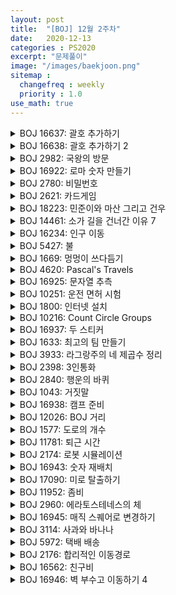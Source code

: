 ```yaml
---
layout: post
title:  "[BOJ] 12월 2주차"
date:   2020-12-13
categories : PS2020
excerpt: "문제풀이"
image: "/images/baekjoon.png"
sitemap :
  changefreq : weekly
  priority : 1.0
use_math: true
---
```


<!-- BOJ 16637: 괄호 추가하기 -->
<details>
<summary>BOJ 16637: 괄호 추가하기</summary>
<div markdown="1">
Link : [https://www.acmicpc.net/problem/16637](https://www.acmicpc.net/problem/16637)<br>

### solution
<script src="https://gist.github.com/yooniversal/2ebc3c2c011555e20c5ccf5a77375af9.js"></script>

식의 길이가 짧기 때문에 브루트 포스로 풀 수 있다.<br>
<br>
연산자 간에 우선순위가 없다! 다만 괄호가 있을 수 있어서 이 부분만 주의해서 처리해주면 된다.<br>
괄호 안에는 숫자, 연산자를 포함해 **3개**만 들어가므로 3개중 첫 부분에만 표시했다. (sel[i] = true)<br>
cal()은 연산자에 괄호 처리가 모두 완료됐을 때 계산하는 함수이고 DFS는 괄호를 추가하는 함수이다.<br>
괄호에 묶인걸 1개의 집합이라고 할 때 식의 길이가 N이면 집합은 최대 (N-1)/2까지 생성될 수 있다.<br>
다만 이 집합들은 서로 이웃할 수 없다. (이웃할 경우 숫자 하나를 공유하므로 이웃하면 안된다)<br>
따라서 집합을 모두 넘버링했을 때 이전에 선택된게 prev번이라면 prev+2부터 선택될 수 있는 후보가 된다.<br>
DFS에서는 집합의 수가 all개가 될 때까지 sel[i]에 표시하도록 했다.

</div>
</details>

<!-- BOJ 16638: 괄호 추가하기 2 -->
<details>
<summary>BOJ 16638: 괄호 추가하기 2</summary>
<div markdown="1">
Link : [https://www.acmicpc.net/problem/16637](https://www.acmicpc.net/problem/16637)<br>

### solution
<script src="https://gist.github.com/yooniversal/f58f7ac39d8e302c4c937618b6c48ada.js"></script>

위에서 푼 [BOJ 16637: 괄호 추가하기](https://www.acmicpc.net/problem/16637)에서 연산자 우선순위가 추가된 버전이다.<br>
뭐 추가돼봤자 얼마나 더 복잡해지려니 했는데.. 생각한 것보다 케이스 분류를 꽤나 해야했고<br>
초기값, 구조 등을 잘못 설정해서 시간을 엄청 잡아먹었다. 거의 다 푼거 같은데 틀리는건 억울해서 계속 제출해서 맞았다.<br>
<br>
일단 괄호가 곱하기보다 우선 순위에 있기 때문에 괄호로 둘러싸인 부분을 먼저 고려해주어야 한다.<br>
그 다음은 곱하기를 고려해야 하는데, 곱하기가 오는 경우 계속 곱해야 할지도 몰라 priority()로 구현했다.<br>
근데 괄호와 곱하기가 섞인 다음과 같은 예에서 고려해줄 부분이 좀 더 생기게 된다.<br>
$$A+(B+0)\times C (A, B, C\geq 0)$$<br>
그리고 위 코드 기준이지만 곱하는 경우 priority()로 들어가서 식의 일부를 먼저 계산하게 되는데<br>
cal()로 돌아왔을 때 식의 인덱스를 올바르게 표시해주기 위해 priority()는 2가지 값을 반환해주도록 설정했다.<br>
첫 번째는 계산값을, 두 번째는 **인덱스를 몇 칸 건너뛰어야 하는지를** 의미한다.<br>
곱하기와 괄호가 연쇄적으로 있는 경우 두 번째 값이 커질 수 있으므로 주의해야 한다.

</div>
</details>

<!-- BOJ 2982: 국왕의 방문 -->
<details>
<summary>BOJ 2982: 국왕의 방문</summary>
<div markdown="1">
Link : [https://www.acmicpc.net/problem/2982](https://www.acmicpc.net/problem/2982)<br>

### solution
<script src="https://gist.github.com/yooniversal/60c530b767bd3765a7720aaa439c6609.js"></script>

국왕이 지나간 길을 사용한 시간을 따로 적어준 후 현재 시각과 비교해 시간을 추가할지 여부를 고려해주면 된다.<br>
처음보는 컨셉이어서 쇼킹했는데 TC만 충분히 분석해도 답을 낼 수 있었다.

</div>
</details>

<!-- BOJ 16922: 로마 숫자 만들기 -->
<details>
<summary>BOJ 16922: 로마 숫자 만들기</summary>
<div markdown="1">
Link : [https://www.acmicpc.net/problem/16922](https://www.acmicpc.net/problem/16922)<br>

### solution
<script src="https://gist.github.com/yooniversal/17fafc0fd9f7b4f9c188c38786b06d06.js"></script>

재귀로 답을 구해주면 되는데 중복되는 케이스는 커팅해줘야 TLE를 피할 수 있다.

</div>
</details>

<!-- BOJ 2780: 비밀번호 -->
<details>
<summary>BOJ 2780: 비밀번호</summary>
<div markdown="1">
Link : [https://www.acmicpc.net/problem/2780](https://www.acmicpc.net/problem/2780)<br>

### solution
<script src="https://gist.github.com/yooniversal/e96aba0bd32e868a5d8b4cba3e9224dd.js"></script>

각 숫자들로부터 인접한 숫자들로 나아가면서 길이가 N일 때 1을 반환하도록 재귀를 돌려준다.<br>
메모이제이션해서 풀어주면 된다.

</div>
</details>

<!-- BOJ 2621: 카드게임 -->
<details>
<summary>BOJ 2621: 카드게임</summary>
<div markdown="1">
Link : [https://www.acmicpc.net/problem/2621](https://www.acmicpc.net/problem/2621)<br>

### solution
<script src="https://gist.github.com/yooniversal/5a775f8415946acd869a9a9aff14761d.js"></script>

조건문 활용 문제.

</div>
</details>

<!-- BOJ 18223: 민준이와 마산 그리고 건우 -->
<details>
<summary>BOJ 18223: 민준이와 마산 그리고 건우</summary>
<div markdown="1">
Link : [https://www.acmicpc.net/problem/18223](https://www.acmicpc.net/problem/18223)<br>

### solution
<script src="https://gist.github.com/yooniversal/775859ca2bb4ce34fd0621f0da5d9fa8.js"></script>

건우가 있는 지점을 거치지 않는 V번으로의 최단 거리를 다익스트라를 통해 갱신한 후 띠로 저장해두고<br>
1 -> P -> V로 2번 다익스트라를 써서 갱신한 후 비교해서 답을 출력하면 된다.

</div>
</details>

<!-- BOJ 14461: 소가 길을 건너간 이유 7 -->
<details>
<summary>BOJ 14461: 소가 길을 건너간 이유 7</summary>
<div markdown="1">
Link : [https://www.acmicpc.net/problem/14461](https://www.acmicpc.net/problem/14461)<br>

### solution
<script src="https://gist.github.com/yooniversal/205dc742d8c54aa14857f797d16a71e4.js"></script>

각 위치에서 용량이 t인 간선을 상하좌우로 연결해준다.<br>
일반적으로 다익스트라의 결과가 반영되는 dist는 dist[도착점]으로 1차원 배열로 나타냈는데<br>
이 문제에서는 **길을 3번 건널 때마다 풀을 먹는 시간을 추가해야 하므로** dist를 2차원 배열로 설정했다.<br>
첫 번째 칸은 똑같이 도착점을, 두 번째 칸은 풀을 안먹고 갈 수 있는 횟수(remain)를 의미한다.<br>
우선순위 큐의 top의 remain은 매번 달라질 수 있으므로 구조체를 이용해 따로 설정해줬고<br>
시작점은 remain을 카운트하지 않지만 도착점에서는 remain을 카운트해야 하므로<br>
모든 remain에 대해서 도착점에서의 dist값 중 최솟값을 출력하도록 했다.<br>
<br>
확실히 다익스트라 유형 문제가 골드3 이상을 넘어가면서 머리를 써야하는 문제가 등장하는 것 같다.

</div>
</details>

<!-- BOJ 16234: 인구 이동 -->
<details>
<summary>BOJ 16234: 인구 이동</summary>
<div markdown="1">
Link : [https://www.acmicpc.net/problem/16234](https://www.acmicpc.net/problem/16234)<br>

### solution
<script src="https://gist.github.com/yooniversal/26ef3d6e3f49a6ef787c32f7c1f82126.js"></script>

구현 문제.<br>
영역 바운더리를 찾는건 DFS로 처리했다.<br>
어차피 인접한 위치(상하좌우)를 각 위치에서 조사하면서 두 영역간의 차이값이 [L, R]에 들어오는지 여부만<br>
확인해주면 되므로 벽에 해당하는 내용을 별도로 선언해줄 필요가 없었다.<br>
모든 위치에서 영역을 탐색하도록 시도하는데 영역의 범위가 1이라는건 아무 곳으로도 이동할 수가 없다는 말이므로<br>
이동할 수 있는 케이스 즉, 영역의 범위가 2 이상일 때 답을 갱신했다.

</div>
</details>

<!-- BOJ 5427: 불 -->
<details>
<summary>BOJ 5427: 불</summary>
<div markdown="1">
Link : [https://www.acmicpc.net/problem/5427](https://www.acmicpc.net/problem/5427)<br>

### solution
<script src="https://gist.github.com/yooniversal/26ef3d6e3f49a6ef787c32f7c1f82126.js"></script>

[BOJ 4179: 불!](https://www.acmicpc.net/problem/4179)과 같은 BFS 문제.<br>
설명 중 다음 내용을 주의해서 구현해야 한다.<br>
**불이 옮겨진 칸 또는 이제 불이 붙으려는 칸으로 이동할 수 없다.**

</div>
</details>

<!-- BOJ 1669: 멍멍이 쓰다듬기 -->
<details>
<summary>BOJ 1669: 멍멍이 쓰다듬기</summary>
<div markdown="1">
Link : [https://www.acmicpc.net/problem/1669](https://www.acmicpc.net/problem/1669)<br>

### solution
<script src="https://gist.github.com/yooniversal/54701588e2de5d689c2bb1019e2bd426.js"></script>

[BOJ 1011: Fly me to the Alpha Centauri](https://www.acmicpc.net/problem/1011)과 같은 문제.

</div>
</details>

<!-- BOJ 4620: Pascal's Travels -->
<details>
<summary>BOJ 4620: Pascal's Travels</summary>
<div markdown="1">
Link : [https://www.acmicpc.net/problem/4620](https://www.acmicpc.net/problem/4620)<br>

### solution
<script src="https://gist.github.com/yooniversal/0334d7f84baa65f984945a007976bf3f.js"></script>

간단한 DP 문제. 바닥에 써진 만큼 남/동쪽으로 이동할 수 있다.<br>
도착점에 도달하면 1을 반환하도록 재귀를 돌려주되 메모이제이션해서 답을 구하자.

</div>
</details>

<!-- BOJ 16925: 문자열 추측 -->
<details>
<summary>BOJ 16925: 문자열 추측</summary>
<div markdown="1">
Link : [https://www.acmicpc.net/problem/16925](https://www.acmicpc.net/problem/16925)<br>

### solution
<script src="https://gist.github.com/yooniversal/aadbe3aa4e50b5003de67427ef7388f1.js"></script>

입력으로 들어오는 문자열이 일단 접두사인지 접미사인지 모르므로 하나하나 시도해봐야 한다.<br>
단, 같은 길이의 문자열은 2개만 들어오므로 문자열 길이를 기준으로 정렬해서 쌍으로 처리했다.<br>
채워지지 않은 문자가 있다면 채워주고, 만약 일치하지 않는 문자가 있다면 다음 케이스로 이동하도록 했다.<br>
하나하나 케이스별로 시도해본다는 점에서 브루트 포스 유형으로 분류할 수 있겠다.

</div>
</details>

<!-- BOJ 10251: 운전 면허 시험 -->
<details>
<summary>BOJ 10251: 운전 면허 시험</summary>
<div markdown="1">
Link : [https://www.acmicpc.net/problem/10251](https://www.acmicpc.net/problem/10251)<br>

### solution
<script src="https://gist.github.com/yooniversal/76a6784db4348215fd9758bb12d404b1.js"></script>

DP 문젠데 평소에 풀던 문제와는 조금 달라서 놀랐다.<br>
평소에 풀던 DP 문제는 문제에서 요구하는 값을 바로 구할 수 있었는데 이 문제는 한 단계를 더 거쳐야 한다.<br>
무슨 말이냐면 이 문제에서 요구하는 답은 조건을 만족하면서 목적지에 도달하는 최단 시간을 구해야 하는데<br>
DP로 최단 시간을 바로 구하는게 아니고 **최소 연료량을 구한 후** G보다 작거나 같은 모든 최소 연료량에 대해서<br>
최단 시간을 구해야 한다. 이렇게 할 수 있는 이유가 각 도로를 거치는데 드는 시간 고정 + 총 이동 거리가 고정이어서 그런 것 같다.<br>
아마 두 가지 중에 하나라도 고정이 되지 않는다면 인자로 놓아야 한다.<br>
근데 연료량이 인자로 들어오면 메모리가 터져서 안될 것 같은데.. 풀 수 있는 방법이 또 있는지 모르겠다.<br>
<br>
dp[x][y][k][d] : 현재 위치가 (x, y)고 회전한 횟수가 k, 방향이 d(동, 서)일 때 든 최소 연료량<br>
도착점이 (n-1, m-1)로 고정돼 있으므로(0-based) dp[n-1][m-1][k][d]에서 g보다 큰 경우는 모두 가지치기 해주고<br>
위에서 언급한 것처럼 모든 후보에 대해서 최단 시간을 구해주면 된다.

</div>
</details>

<!-- BOJ 1800: 인터넷 설치 -->
<details>
<summary>BOJ 1800: 인터넷 설치</summary>
<div markdown="1">
Link : [https://www.acmicpc.net/problem/1800](https://www.acmicpc.net/problem/1800)<br>

### solution
<script src="https://gist.github.com/yooniversal/14ca8e8e11b81a9c11e1b166c2786bce.js"></script>

다익스트라 문제다.<br>
요구하는 조건이 조금 특이하다. N번까지 도달하는 경로 중 K+1번째로 비싼 비용의 최솟값을 구해야 한다.<br>
비용을 K번 무시할 수 있다는 특징때문에 dist를 다음과 같이 정의했다.<br>
dist[i][k] : i번까지 도달하는데 드는 비용을 k번 무시했을 때 최대 비용<br>
<br>
remain 변수는 말그대로 무시할 수 있는 잔여 횟수를 의미한다.<br>
다익스트라의 성격을 그대로 가져가는데, 함수에 다음 부분을 추가해야 한다.<br>
```
if (remain > 0 && dist[next.first][remain-1] > distance) {
	dist[next.first][remain - 1] = distance;
	pq.push({ next.first, distance, remain - 1 });
}
```

</div>
</details>

<!-- BOJ 10216: Count Circle Groups -->
<details>
<summary>BOJ 10216: Count Circle Groups</summary>
<div markdown="1">
Link : [https://www.acmicpc.net/problem/10216](https://www.acmicpc.net/problem/10216)<br>

### solution
<script src="https://gist.github.com/yooniversal/f8244c0129c7d2c77de72d3f72e6a567.js"></script>

Union-Find 알고리즘으로 풀었다.<br>
제목이 Circle Groups니까 서로 닿거나 겹치는지 여부는 점과 점 사이의 거리와 두 반지름을 더한걸 가지고 비교하면 되고<br>
1부터 N까지 돌면서 스스로가 집합의 번호와 같은 것(부모)의 개수를 출력하면 된다.

</div>
</details>

<!-- BOJ 16937: 두 스티커 -->
<details>
<summary>BOJ 16937: 두 스티커</summary>
<div markdown="1">
Link : [https://www.acmicpc.net/problem/16937](https://www.acmicpc.net/problem/16937)<br>

### solution
<script src="https://gist.github.com/yooniversal/d3b08976c26a7a3ee1c29756d6a9a589.js"></script>

브루트 포스 문제.<br>
처음에도 그렇고 풀고나서도 그렇고 이 문제가 실버 5인게 놀라웠다.<br>
처음에 문제 설명만 대강 읽고 달려들었는데 스티커를 2개만 붙여도 된다는 사실을 뒤늦게 알고나서 허무함을 느꼈지만<br>
그렇다고 하더라도 스티커를 90도 회전할 수 있다는 점, 두 스티커를 서로 반대쪽 대각선에 붙이는게 더 빠르다는 점<br>
이 2가지를 갖추지 못했다면 풀기 어려웠을걸로 생각된다. (처음에 후자를 고려하지 않아 TLE를 받았다)<br>
범위가 크지 않아서 처음에 붙이는 스티커를 (0, 0)에 고정해놓고 붙여지는 영역을 모두 visited에 표시했는데<br>
사실 이 방법은 굉장히(!!) 비효율적이다. 첫 스티커의 시작점, 두 번째 스티커의 시작점이 고정돼 있어서<br>
어떻게 수식으로 서로 겹치지 않도록 수식으로 처리할 수 있겠지만 귀찮아서 일일이 때려박았다.<br>
<br>
처음에 여러 스티커를 한 번에 붙여야 하는 줄 알고 함수를 만들어서 재귀를 돌릴 생각이었는데<br>
2장만 붙여도 되니 굳이 함수로 구현할 필요는 없어보인다. 코드만 좀 복잡해졌다.

</div>
</details>

<!-- BOJ 1633: 최고의 팀 만들기 -->
<details>
<summary>BOJ 1633: 최고의 팀 만들기</summary>
<div markdown="1">
Link : [https://www.acmicpc.net/problem/1633](https://www.acmicpc.net/problem/1633)<br>

### solution
<script src="https://gist.github.com/yooniversal/e741b33b68fcc37b6bbf8c99da19fc89.js"></script>

DP 문제.<br>
팀을 안고르거나, 흑팀을 고르거나, 백팀을 고르는 경우 3가지를 메모이제이션해서 답을 구해주자.

</div>
</details>

<!-- BOJ 3933: 라그랑주의 네 제곱수 정리 -->
<details>
<summary>BOJ 3933: 라그랑주의 네 제곱수 정리</summary>
<div markdown="1">
Link : [https://www.acmicpc.net/problem/3933](https://www.acmicpc.net/problem/3933)<br>

### solution
<script src="https://gist.github.com/yooniversal/21d9460ab80a29e91269d77ab63e1fba.js"></script>

DP 또는 브루트 포스로 풀 수 있다. 위 코드는 DP 풀이.<br>
dp[i][j][k] : 더해온 제곱수 중 최댓값이 j일 때 j보다 작거나 같은 값을 제곱해 최대 k번 더했을 때 i가 되는 횟수<br>
~~DP가 원래 그렇지만~~ 값과 값 사이의 관계를 잘 떠올린다면 이 문제의 경우 점화식은 쉽게 찾을 수 있다.

</div>
</details>

<!-- BOJ 2398: 3인통화 -->
<details>
<summary>BOJ 2398: 3인통화</summary>
<div markdown="1">
Link : [https://www.acmicpc.net/problem/2398](https://www.acmicpc.net/problem/2398)<br>

### solution
<script src="https://gist.github.com/yooniversal/edcb0ea486b7079c76d74222aaeaaea7.js"></script>

마지막으로 입력받는 위치인 세 곳을 s1, s2, s3이라 하면<br>
s1, s2, s3에서 다익스트라를 돌리고 모든 점에 데해서 세 곳에서의 최단 거리 합이 최소인 지점을 찾는다.<br>
그럼 그 지점으로부터 각 시작 지점으로 경로를 역추적하면 된다.

</div>
</details>

<!-- BOJ 2840: 행운의 바퀴 -->
<details>
<summary>BOJ 2840: 행운의 바퀴</summary>
<div markdown="1">
Link : [https://www.acmicpc.net/problem/2840](https://www.acmicpc.net/problem/2840)<br>

### solution
<script src="https://gist.github.com/yooniversal/7017802967fbdd3a1eb81902e29a52f4.js"></script>

놓치기 쉬운 예외가 존재하는 구현 문제. ~~나는 구현 문제가 싫다~~<br>
처음에 빈 칸은 모두 '?'을 채우고 시작하는데 나중에 중복되는 문자가 있는지 체크할 때 '?'는 예외 처리 해줘야한다.<br>
또, 돌렸는데 이미 문자가 등록된 칸인 경우 **입력받은 문자와 같을 수 있다**.

</div>
</details>

<!-- BOJ 1043: 거짓말 -->
<details>
<summary>BOJ 1043: 거짓말</summary>
<div markdown="1">
Link : [https://www.acmicpc.net/problem/1043](https://www.acmicpc.net/problem/1043)<br>

### solution
<script src="https://gist.github.com/yooniversal/5914e2d1d89381eadafeba43576b386f.js"></script>

Union-Find 알고리즘으로 풀었다.<br>
진실을 아는 집합을 사전에 만들어놓고 입력받는 사람들을 묶어놓는다.<br>
이후 M개의 집합에 대해 속한 사람들을 서로 같은 집합으로 묶는다.<br>
만약 그 사람들 중 진실을 아는 사람이 단 한 명만 있더라도 진실을 아는 집합으로 묶이게 된다.<br>
때문에 순차적으로 집합을 탐색하면서 진실을 아는 집합에 속해있는지 여부를 확인하면 된다.<br>
모두 진실을 아는 집합에 속해있지 않은 사람들로 구성된 집합이라면 답을 갱신해주면 되겠다.

</div>
</details>

<!-- BOJ 16938: 캠프 준비 -->
<details>
<summary>BOJ 16938: 캠프 준비</summary>
<div markdown="1">
Link : [https://www.acmicpc.net/problem/16938](https://www.acmicpc.net/problem/16938)<br>

### solution
<script src="https://gist.github.com/yooniversal/6bcb6a74b43b282af4b0998147f3b47b.js"></script>

브루트 포스 문제.<br>
조건에 맞는 경우의 수를 세야하는 문젠데 딱히 커팅이 필요하지도 않아서 어렵지 않다.<br>
설명에 충실하게 기저 사례를 처리하고 나머지는 재귀를 돌려주자.

</div>
</details>

<!-- BOJ 12026: BOJ 거리 -->
<details>
<summary>BOJ 12026: BOJ 거리</summary>
<div markdown="1">
Link : [https://www.acmicpc.net/problem/12026](https://www.acmicpc.net/problem/12026)<br>

### solution
<script src="https://gist.github.com/yooniversal/6155a46405a350e1a427354d27bf7361.js"></script>

DP 문제.<br>
현재 위치 다음에 있는 문자들 중에 다음으로 와야 할 문자가 있는지 탐색하면서 진행한다.<br>
시간 복잡도는 $$O(n^2)$$

</div>
</details>

<!-- BOJ 1577: 도로의 개수 -->
<details>
<summary>BOJ 1577: 도로의 개수</summary>
<div markdown="1">
Link : [https://www.acmicpc.net/problem/1577](https://www.acmicpc.net/problem/1577)<br>

### solution
<script src="https://gist.github.com/yooniversal/65bc89b26962cd2bbc6c46fea3506fb0.js"></script>

DP 문제.<br>
메모리 상한이 16MB밖에 안된다는게 이 문제의 특징인 것 같다. 처음에 이 부분을 간과해서 틀렸다.<br>
막힌 도로의 길이가 항상 1인점 + 도착점까지 무조건 최단 거리로 가야 한다는 점 때문에<br>
막힌 도로의 정보를 좌표와 방향만으로 표시할 수 있다. (ban[x][y][dir])<br>
이외 로직은 일반적인 DP문제와 같다.

</div>
</details>

<!-- BOJ 11781: 퇴근 시간 -->
<details>
<summary>BOJ 11781: 퇴근 시간</summary>
<div markdown="1">
Link : [https://www.acmicpc.net/problem/11781](https://www.acmicpc.net/problem/11781)<br>

### solution
<script src="https://gist.github.com/yooniversal/b552b43494dd5d7d3d411de769f09577.js"></script>

최근 들어서 많이 제출하고 겨우 맞은 문제는 이게 처음이다. 어떻게 9번이나 틀렸을까.<br>
다익스트라로 풀어야 하고, 퇴근 시간의 시작과 끝 그리고 도로의 길이의 상한이 10억이므로<br>
오버플로우를 피하기 위해 long long을 사용해줘야 한다. 당연히 초기화 값도 충분히 커야한다.<br>
부동소수점 오차도 고려해줘야 하고.. 결정적으로 **다익스트라 함수 내의 조건문**을 잘 정해줘야 한다.<br>
당연한거 아닌가? 싶을텐데 당연한건 맞지만(..) 고려해줘야 하는 케이스가 좀 돼서 머리가 조금 아프다.<br>
현재 시각이 퇴근 시간보다 앞에 있는지, 속해 있는지 그리고 퇴근 시간이 지난 뒤인지 크게 3가지로 나눠야 하고<br>
또 각각 케이스에서 도로의 길이가 얼마나 짧은지, 긴지를 모르기 때문에 또 케이스를 나눠줘야 한다.<br>
별거 아닌줄 알았는데 내 실력이 별거 아니었던거 같다.

</div>
</details>

<!-- BOJ 2174: 로봇 시뮬레이션 -->
<details>
<summary>BOJ 2174: 로봇 시뮬레이션</summary>
<div markdown="1">
Link : [https://www.acmicpc.net/problem/2174](https://www.acmicpc.net/problem/2174)<br>

### solution
<script src="https://gist.github.com/yooniversal/0235f0dfc11527bea56a2aab6be504be.js"></script>

제목 그대로 구현 문제다. 난이도가 높진 않은데 습관때문에 좀 틀릴 수도 있는 함정이 있다.<br>
1. 맵의 가로, 세로 그리고 좌표 x, y에 대한 입력 설명을 잘 읽자. x는 세로가 아니다.
2. 문제 설명에 다음과 같은 문구가 있다. 방향 설정에 꼭! 주의하자.
<br>
`x좌표는 왼쪽부터, y좌표는 아래쪽부터 순서가 매겨진다.`

</div>
</details>

<!-- BOJ 16943: 숫자 재배치 -->
<details>
<summary>BOJ 16943: 숫자 재배치</summary>
<div markdown="1">
Link : [https://www.acmicpc.net/problem/16943](https://www.acmicpc.net/problem/16943)<br>

### solution
<script src="https://gist.github.com/yooniversal/c3f4c9dad818d33fae45cda1ee1fec6f.js"></script>

a를 string으로 입력받고 순열을 돌리면서 b보다 작거나 같은 수 중 최댓값을 취한다.

</div>
</details>

<!-- BOJ 17090: 미로 탈출하기 -->
<details>
<summary>BOJ 17090: 미로 탈출하기</summary>
<div markdown="1">
Link : [https://www.acmicpc.net/problem/17090](https://www.acmicpc.net/problem/17090)<br>

### solution
<script src="https://gist.github.com/yooniversal/fb566ffe811eb4e7eba64d26b8871924.js"></script>

DP로 풀었다.<br>
맵에 방향값을 표시해주고 맵 밖으로 나가는 경우를 1로, 아니면 0으로 처리될 수 있도록 설정해주자.

</div>
</details>

<!-- BOJ 11952: 좀비 -->
<details>
<summary>BOJ 11952: 좀비</summary>
<div markdown="1">
Link : [https://www.acmicpc.net/problem/11952](https://www.acmicpc.net/problem/11952)<br>

### solution
<script src="https://gist.github.com/yooniversal/c1495be9c4e06c7f5851ed9eda81fab8.js"></script>

BFS + 다익스트라 문제.<br>
감염된 도시에서 위험한 도시를 찾아내기 위해 BFS로 처리해주는데, 몇 번이나 더 나아갈 수 있는지를 기록해줘야 한다.<br>
이렇게 기록된 값은 다음 큐에서 남은 횟수와 비교해서 더 이상 처리할 수 없을 경우 제외해줘야 시간/메모리 측면에서<br>
효율적으로 처리할 수 있기 때문이다.<br>
위 코드에서는 이 부분에 해당한다. `if (cnt < 0 || warn[cur] >= cnt) continue;`<br>
<br>
숙박비의 상한이 크므로 int말고 long long을 쓰자.

</div>
</details>

<!-- BOJ 2960: 에라토스테네스의 체 -->
<details>
<summary>BOJ 2960: 에라토스테네스의 체</summary>
<div markdown="1">
Link : [https://www.acmicpc.net/problem/2960](https://www.acmicpc.net/problem/2960)<br>

### solution
<script src="https://gist.github.com/yooniversal/9f8bdbcaa6fb000391fe1cc0c334e2f2.js"></script>

에라토스테네스의 체 변형 문제.

</div>
</details>

<!-- BOJ 16945: 매직 스퀘어로 변경하기 -->
<details>
<summary>BOJ 16945: 매직 스퀘어로 변경하기</summary>
<div markdown="1">
Link : [https://www.acmicpc.net/problem/16945](https://www.acmicpc.net/problem/16945)<br>

### solution
<script src="https://gist.github.com/yooniversal/140e5364af1a1ca23a7f70cde478bb5a.js"></script>

브루트포스로 풀면 된다. 틱택토 구현하는 것과 비슷한 느낌..

</div>
</details>

<!-- BOJ 3114: 사과와 바나나 -->
<details>
<summary>BOJ 3114: 사과와 바나나</summary>
<div markdown="1">
Link : [https://www.acmicpc.net/problem/3114](https://www.acmicpc.net/problem/3114)<br>

### solution
<script src="https://gist.github.com/yooniversal/7b5689ced1e9a2142370b39028e3a455.js"></script>

DP 문제.<br>
경계선을 기준으로 위 아래에서 각각 원하는 값만 취해와야 한다. 가령, 아래는 A값을, 위에는 B값을 가져와야 한다.<br>
일일이 구한다면 당연히 시간 초과를 피할 수 없다. 하지만 각 위치에 있는 값은 정해져 있으므로 누적합으로 처리하면 편리하다.<br>
위 코드에서 a와 pSum은 각 인덱스가 행/열/A, B를 의미하고 a는 각 위치에 있는 값을, pSum은 누적합을 나타낸다.<br>
<br>
이동하는 방향은 총 3가지다.<br>
처음엔 오른쪽, 오른쪽 대각선으로 이동할 때만 값을 더해주면 되겠다고 생각했는데 TC도 통과하질 못했다.<br>
왜 그런가 하니 아래로 이동할 경우 아무 값도 더해주질 않으면 위아래로 이어지는 경계선을 제외한 값들을<br>
온전히 얻을 수 없다. 열이 증가하는 방향일 때만 갱신되므로 경계선을 포함하는 위치의 값도 더해주게 된다.<br>
그래서 (x-1, y) -> (x, y)로 왔을 경우 prev를 1로, 아니면 0으로 처리하도록 인자를 추가했고,<br>
**아래로 이동할 경우** 위에 있는 값(pSum[x-1][y][1])을 더하도록 해줬다.<br>
또, **아래로 이동해 온 경우(prev = 1) 그리고 열이 증가하는 방향으로 움직일 때** 아래 있는 값(pSum[x+1][y][0])을<br>
더하도록 처리해줬다. 그래야 경계선을 제외한 같은 열의 원소들을 깔끔하게 처리할 수 있게 된다.<br>
<br>
어떻게 처리해야할지는 금방 떠올릴 수 있었는데 반례를 빠르게 처리하지 못해서<br>
그리고 삼항 연산자로 값을 더하는 부분 때문에 (문법 문제로 보이지만) 시간을 많이 잡아먹었다. 안타깝다.

</div>
</details>

<!-- BOJ 5972: 택배 배송 -->
<details>
<summary>BOJ 5972: 택배 배송</summary>
<div markdown="1">
Link : [https://www.acmicpc.net/problem/5972](https://www.acmicpc.net/problem/5972)<br>

### solution
<script src="https://gist.github.com/yooniversal/6fe14faf705cd005e434ceb978211c30.js"></script>

다익스트라를 돌려주자.

</div>
</details>

<!-- BOJ 2176: 합리적인 이동경로 -->
<details>
<summary>BOJ 2176: 합리적인 이동경로</summary>
<div markdown="1">
Link : [https://www.acmicpc.net/problem/2176](https://www.acmicpc.net/problem/2176)<br>

### solution
<script src="https://gist.github.com/yooniversal/e3d00241ee3c7f46b93eff2b959770af.js"></script>

다익스트라 + DP 문제.<br>
합리적인 이동경로가 뭔지 모르겠다면 [이 글](https://www.acmicpc.net/board/view/9095)을 참고하자.<br>
<br>
2번 정점이 도착점으로 고정돼 있으므로 2번에서 다익스트라를 돌려주자.<br>
그럼 모든 점으로의 최단 거리를 구할 수 있는데, 1번 시작점으로부터 도착점까지 가는 경로 중<br>
*합리적인 이동경로*에 해당되는 케이스에 대해서만 재귀를 돌려주자. 메모이제이션해서 답을 구하면 끝이다.

</div>
</details>

<!-- BOJ 16562: 친구비 -->
<details>
<summary>BOJ 16562: 친구비</summary>
<div markdown="1">
Link : [https://www.acmicpc.net/problem/16562](https://www.acmicpc.net/problem/16562)<br>

### solution
<script src="https://gist.github.com/yooniversal/937e6c868a65aef8d8b74492210965b5.js"></script>

Union-Find 문제.<br>
1. 서로 친구인 학생들을 집합으로 묶어준다.
2. 집합별로 최소 비용을 cost[i]에 기록한다.
3. 집합별 비용을 sum에 모두 더해주고, k보다 크면 Oh no를, 아니면 sum을 출력한다.

</div>
</details>

<!-- BOJ 16946: 벽 부수고 이동하기 4 -->
<details>
<summary>BOJ 16946: 벽 부수고 이동하기 4</summary>
<div markdown="1">
Link : [https://www.acmicpc.net/problem/16946](https://www.acmicpc.net/problem/16946)<br>

### solution
<script src="https://gist.github.com/yooniversal/16198d6c1dc066f94af9c8dacf91dbd1.js"></script>

Union-Find 문제.<br>
모든 빈 칸들을 인접한 빈 칸들과 같은 집합으로 묶어주고, 집합별 원소의 개수를 구한다.<br>
그럼 벽이 있는 칸들에 대해서 현재 위치를 포함한 인접한 빈 칸들의 집합별 원소의 개수를 카운트 해준다.<br>
단, 인접한 빈 칸들이 서로 같은 집합일 수 있다. 이 경우 한 번만 카운트 되도록 처리해준다.<br>
각각 이동할 수 있는 칸을 무조건 10으로 나눈 나머지로 출력해야 한다. (문제 설명 참고)

</div>
</details>

<script src="https://utteranc.es/client.js"
        repo="yooniversal/blog-comments"
        issue-term="pathname"
        theme="github-light"
        crossorigin="anonymous"
        async>
</script>
